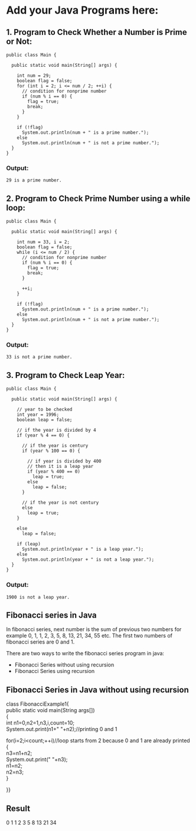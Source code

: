 # Add your Java Programs here:

## 1. Program to Check Whether a Number is Prime or Not:
```
public class Main {

  public static void main(String[] args) {

    int num = 29;
    boolean flag = false;
    for (int i = 2; i <= num / 2; ++i) {
      // condition for nonprime number
      if (num % i == 0) {
        flag = true;
        break;
      }
    }

    if (!flag)
      System.out.println(num + " is a prime number.");
    else
      System.out.println(num + " is not a prime number.");
  }
}
```
### Output:
```
29 is a prime number.
```

## 2. Program to Check Prime Number using a while loop:
```
public class Main {

  public static void main(String[] args) {

    int num = 33, i = 2;
    boolean flag = false;
    while (i <= num / 2) {
      // condition for nonprime number
      if (num % i == 0) {
        flag = true;
        break;
      }

      ++i;
    }

    if (!flag)
      System.out.println(num + " is a prime number.");
    else
      System.out.println(num + " is not a prime number.");
  }
}
```
### Output:
```
33 is not a prime number.
```

## 3. Program to Check Leap Year:
```
public class Main {

  public static void main(String[] args) {

    // year to be checked
    int year = 1996;
    boolean leap = false;

    // if the year is divided by 4
    if (year % 4 == 0) {

      // if the year is century
      if (year % 100 == 0) {

        // if year is divided by 400
        // then it is a leap year
        if (year % 400 == 0)
          leap = true;
        else
          leap = false;
      }
      
      // if the year is not century
      else
        leap = true;
    }
    
    else
      leap = false;

    if (leap)
      System.out.println(year + " is a leap year.");
    else
      System.out.println(year + " is not a leap year.");
  }
}
```
### Output:
```
1900 is not a leap year.
```

## Fibonacci series in Java
In fibonacci series, next number is the sum of previous two numbers for example 0, 1, 1, 2, 3, 5, 8, 13, 21, 34, 55 etc. The first two numbers of fibonacci series are 0 and 1.

There are two ways to write the fibonacci series program in java:

* Fibonacci Series without using recursion
* Fibonacci Series using recursion
## Fibonacci Series in Java without using recursion
class FibonacciExample1{  
public static void main(String args[])  
{    
 int n1=0,n2=1,n3,i,count=10;    
 System.out.print(n1+" "+n2);//printing 0 and 1    
    
 for(i=2;i<count;++i)//loop starts from 2 because 0 and 1 are already printed    
 {    
  n3=n1+n2;    
  System.out.print(" "+n3);    
  n1=n2;    
  n2=n3;    
 }    
  
}} 
## Result
0 1 1 2 3 5 8 13 21 34
